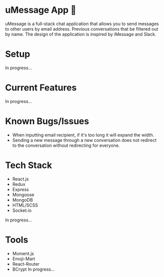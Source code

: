 # uMessage App 📱

uMessage is a full-stack chat application that allows you to send messages to other users by email address. Previous conversations that be filtered out by name. The design of the application is inspired by iMessage and Slack. 

# Setup

In progress...

# Current Features

In progress...

# Known Bugs/Issues
* When inputting email recipient, if it's too long it will expand the width. 
* Sending a new message through a new conversation does not redirect to the conversation without redirecting for everyone.

# Tech Stack

* React.js
* Redux
* Express
* Mongoose
* MongoDB
* HTML/SCSS
* Socket.io

In progress...

# Tools

* Moment.js
* Emoji-Mart 
* React-Router
* BCrypt
In progress...